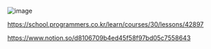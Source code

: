 ![image](https://user-images.githubusercontent.com/84365977/177979120-2dff7cd9-141b-42de-ac01-769c5e17a306.png)


https://school.programmers.co.kr/learn/courses/30/lessons/42897
  
https://www.notion.so/d8106709b4ed45f58f97bd05c7558643
